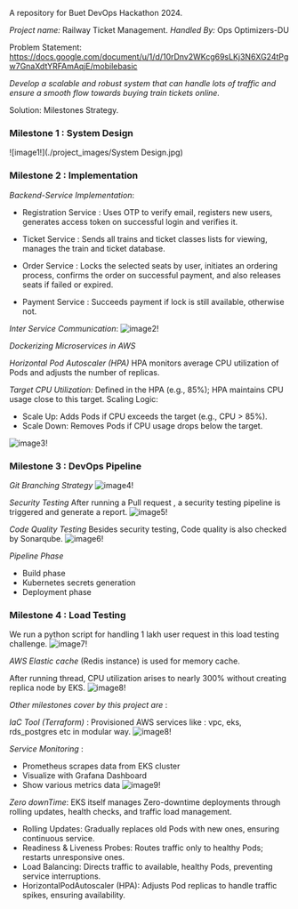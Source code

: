 A repository for Buet DevOps Hackathon 2024.

*Project name:* Railway Ticket Management.
*Handled By:* Ops Optimizers-DU

Problem Statement: https://docs.google.com/document/u/1/d/10rDnv2WKcg69sLKj3N6XG24tPgw7GnaXdtYRFAmAqjE/mobilebasic

_Develop a scalable and robust system that can handle lots of traffic and ensure a smooth flow towards buying train tickets online._

Solution: Milestones Strategy. 

### Milestone 1 : System Design
![image1!](./project_images/System Design.jpg)

### Milestone 2 : Implementation

*Backend-Service Implementation*:

- Registration Service : Uses OTP to verify email, registers new users, generates access token on successful login and verifies it.

- Ticket Service : Sends all trains and ticket classes lists for viewing, manages the train and ticket database.

- Order Service : Locks the selected seats by user, initiates an ordering process, confirms the order on successful payment, and also releases seats if failed or expired.

- Payment Service : Succeeds payment if lock is still available, otherwise not.

*Inter Service Communication*: 
![image2!]() 

*Dockerizing Microservices in AWS*

*Horizontal Pod Autoscaler (HPA)*
HPA monitors average CPU utilization of Pods and adjusts the number of replicas.

*Target CPU Utilization:* Defined in the HPA (e.g., 85%); HPA maintains CPU usage close to this target.
Scaling Logic:
- Scale Up: Adds Pods if CPU exceeds the target (e.g., CPU > 85%).
- Scale Down: Removes Pods if CPU usage drops below the target.

![image3!]()

### Milestone 3 : DevOps Pipeline

*Git Branching Strategy*
![image4!]()

*Security Testing*
After running a Pull request ,  a security testing pipeline  is triggered and generate a report. 
![image5!]()

*Code Quality Testing*
Besides security testing, Code quality is also checked by Sonarqube.
![image6!]()

*Pipeline Phase*
- Build phase 
- Kubernetes secrets generation
- Deployment phase

### Milestone 4 : Load Testing
We run a python script for handling 1 lakh user request in this load testing challenge.
![image7!]()

*AWS Elastic cache* (Redis instance) is used for memory cache.

After running thread, CPU utilization arises to nearly 300% without creating replica node by EKS.
![image8!]()

_Other milestones cover by this project are_ : 

*IaC Tool (Terraform)* : Provisioned AWS services like : vpc, eks, rds_postgres etc in modular way.
![image8!]()

*Service Monitoring* : 
- Prometheus scrapes data from EKS cluster
- Visualize with Grafana Dashboard
- Show various metrics data 
![image9!]()

*Zero downTime*:
EKS itself manages Zero-downtime deployments through rolling updates, health checks, and traffic load management.

- Rolling Updates: Gradually replaces old Pods with new ones, ensuring continuous service.
- Readiness & Liveness Probes: Routes traffic only to healthy Pods; restarts unresponsive ones.
- Load Balancing: Directs traffic to available, healthy Pods, preventing service interruptions.
- HorizontalPodAutoscaler (HPA): Adjusts Pod replicas to handle traffic spikes, ensuring availability.



